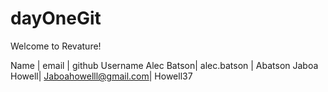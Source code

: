 # dayOneGit

Welcome to Revature!

Name | email | github Username
Alec Batson| alec.batson | Abatson
Jaboa Howell| Jaboahowelll@gmail.com| Howell37
